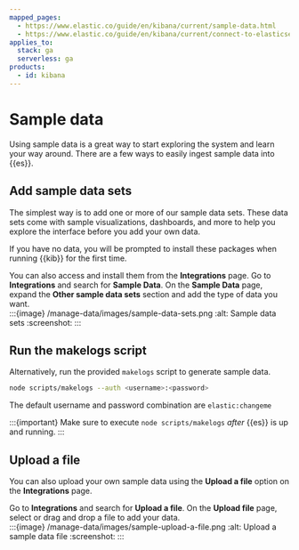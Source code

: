 ```yaml
---
mapped_pages:
  - https://www.elastic.co/guide/en/kibana/current/sample-data.html
  - https://www.elastic.co/guide/en/kibana/current/connect-to-elasticsearch.html#_add_sample_data
applies_to:
  stack: ga
  serverless: ga
products:
  - id: kibana
---
```


# Sample data

Using sample data is a great way to start exploring the system and learn your way around. There are a few ways to easily ingest sample data into {{es}}.

## Add sample data sets

The simplest way is to add one or more of our sample data sets. These data sets come with sample visualizations, dashboards, and more to help you explore the interface before you add your own data.

If you have no data, you will be prompted to install these packages when running {{kib}} for the first time.

You can also access and install them from the **Integrations** page. Go to **Integrations** and search for **Sample Data**. On the **Sample Data** page, expand the **Other sample data sets** section and add the type of data you want.
<br>
:::{image} /manage-data/images/sample-data-sets.png
:alt: Sample data sets
:screenshot:
:::

## Run the makelogs script

Alternatively, run the provided `makelogs` script to generate sample data.

```bash
node scripts/makelogs --auth <username>:<password>
```

The default username and password combination are `elastic:changeme`

:::{important}
Make sure to execute `node scripts/makelogs` *after* {{es}} is up and running.
:::

## Upload a file

You can also upload your own sample data using the **Upload a file** option on the **Integrations** page.

Go to **Integrations** and search for **Upload a file**. On the **Upload file** page, select or drag and drop a file to add your data.
<br>
:::{image} /manage-data/images/sample-upload-a-file.png
:alt: Upload a sample data file
:screenshot:
:::